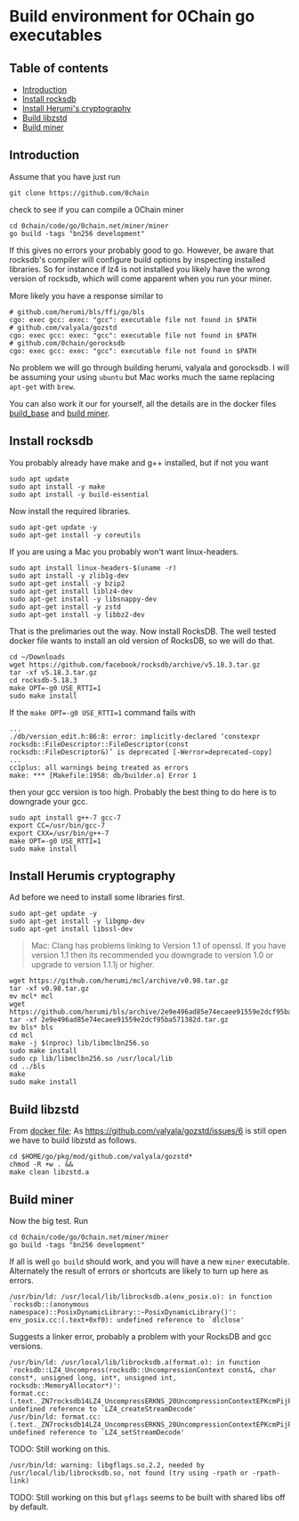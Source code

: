 # Build environment for 0Chain go executables

## Table of contents

- [Introduction](#introduction)
- [Install rocksdb](#install-rocksdb)
- [Install Herumi's cryptography](#install-herumis-cryptography)
- [Build libzstd](#build-libzstd)
- [Build miner](#build-miner)

## Introduction

Assume that you have just run
```shell
git clone https://github.com/0chain
```
check to see if you can compile a 0Chain miner
```shell
cd 0chain/code/go/0chain.net/miner/miner
go build -tags "bn256 development"
```
If this gives no errors your probably good to go. However, be aware that rocksdb's 
compiler will configure build options by inspecting installed libraries. So 
for instance if lz4 is not installed you likely have the wrong version of rocksdb, 
which will come apparent when you run your miner.

More likely you have a response similar to
```shell
# github.com/herumi/bls/ffi/go/bls
cgo: exec gcc: exec: "gcc": executable file not found in $PATH
# github.com/valyala/gozstd
cgo: exec gcc: exec: "gcc": executable file not found in $PATH
# github.com/0chain/gorocksdb
cgo: exec gcc: exec: "gcc": executable file not found in $PATH
````
No problem we will go through building herumi, valyala and gorocksdb. I will 
be assuming your using `ubuntu` but Mac works much the same replacing `apt-get` with `brew`.  

You can also work it our for yourself, all the details are in the docker files
[build_base](https://github.com/0chain/0chain/blob/master/docker.local/build.base/Dockerfile.build_base)
and [build miner](https://github.com/0chain/0chain/blob/master/docker.local/build.miner/Dockerfile).

## Install rocksdb

You probably already have make and g++ installed, but if not you want
```shell
sudo apt update
sudo apt install -y make
sudo apt install -y build-essential
```
Now install the required libraries.
```shell
sudo apt-get update -y
sudo apt-get install -y coreutils
```
If you are using a Mac you probably won't want linux-headers.
```shell
sudo apt install linux-headers-$(uname -r)
sudo apt install -y zlib1g-dev
sudo apt-get install -y bzip2
sudo apt-get install liblz4-dev
sudo apt-get install -y libsnappy-dev
sudo apt-get install -y zstd
sudo apt-get install -y libbz2-dev

```
That is the prelimaries out the way. Now install RocksDB. The well
tested docker file wants to install an old version of RocksDB, 
so we will do that.
```shell
cd ~/Downloads
wget https://github.com/facebook/rocksdb/archive/v5.18.3.tar.gz
tar -xf v5.18.3.tar.gz
cd rocksdb-5.18.3
make OPT=-g0 USE_RTTI=1
sudo make install
```
If the `make OPT=-g0 USE_RTTI=1` command fails with 
```shell
...
./db/version_edit.h:86:8: error: implicitly-declared ‘constexpr rocksdb::FileDescriptor::FileDescriptor(const rocksdb::FileDescriptor&)’ is deprecated [-Werror=deprecated-copy]
...
cc1plus: all warnings being treated as errors
make: *** [Makefile:1958: db/builder.o] Error 1
```
then your gcc version is too high. Probably the best thing to do here is to downgrade your gcc.
```shell
sudo apt install g++-7 gcc-7
export CC=/usr/bin/gcc-7
export CXX=/usr/bin/g++-7
make OPT=-g0 USE_RTTI=1
sudo make install
```

## Install Herumis cryptography

Ad before we need to install some libraries first.
```shell
sudo apt-get update -y
sudo apt-get install -y libgmp-dev
sudo apt-get install libssl-dev
```
> Mac: Clang has problems linking to Version 1.1 of openssl. If you have version 1.1 then its recommended 
> you downgrade to version 1.0 or upgrade to version 1.1.1j or higher.

```shell
wget https://github.com/herumi/mcl/archive/v0.98.tar.gz
tar -xf v0.98.tar.gz
mv mcl* mcl
wget https://github.com/herumi/bls/archive/2e9e496ad85e74ecaee91559e2dcf95ba571382d.tar.gz 
tar -xf 2e9e496ad85e74ecaee91559e2dcf95ba571382d.tar.gz
mv bls* bls 
cd mcl
make -j $(nproc) lib/libmclbn256.so 
sudo make install
sudo cp lib/libmclbn256.so /usr/local/lib 
cd ../bls
make 
sudo make install
```
## Build libzstd

From [docker file](https://github.com/0chain/0chain/blob/master/docker.local/build.miner/Dockerfile);
As https://github.com/valyala/gozstd/issues/6 is still open we have to build libzstd as follows.
```shell
cd $HOME/go/pkg/mod/github.com/valyala/gozstd* 
chmod -R +w . && 
make clean libzstd.a
```

## Build miner

Now the big test. Run
```shell
cd 0chain/code/go/0chain.net/miner/miner
go build -tags "bn256 development"
```
If all is well `go build` should work, and you will have a new `miner` executable.
Alternately the result of errors or shortcuts are likely to turn up here as errors. 
```shell
/usr/bin/ld: /usr/local/lib/librocksdb.a(env_posix.o): in function `rocksdb::(anonymous namespace)::PosixDynamicLibrary::~PosixDynamicLibrary()':
env_posix.cc:(.text+0xf0): undefined reference to `dlclose'

```
Suggests a linker error, probably a problem with your RocksDB and gcc versions.
```shell
/usr/bin/ld: /usr/local/lib/librocksdb.a(format.o): in function `rocksdb::LZ4_Uncompress(rocksdb::UncompressionContext const&, char const*, unsigned long, int*, unsigned int, rocksdb::MemoryAllocator*)':
format.cc:(.text._ZN7rocksdb14LZ4_UncompressERKNS_20UncompressionContextEPKcmPijPNS_15MemoryAllocatorE[_ZN7rocksdb14LZ4_UncompressERKNS_20UncompressionContextEPKcmPijPNS_15MemoryAllocatorE]+0xd5): undefined reference to `LZ4_createStreamDecode'
/usr/bin/ld: format.cc:(.text._ZN7rocksdb14LZ4_UncompressERKNS_20UncompressionContextEPKcmPijPNS_15MemoryAllocatorE[_ZN7rocksdb14LZ4_UncompressERKNS_20UncompressionContextEPKcmPijPNS_15MemoryAllocatorE]+0x135): undefined reference to `LZ4_setStreamDecode'
```
TODO: Still working on this.
```shell
/usr/bin/ld: warning: libgflags.so.2.2, needed by /usr/local/lib/librocksdb.so, not found (try using -rpath or -rpath-link)
```
TODO: Still working on this but `gflags` seems to be built with shared libs off by default.